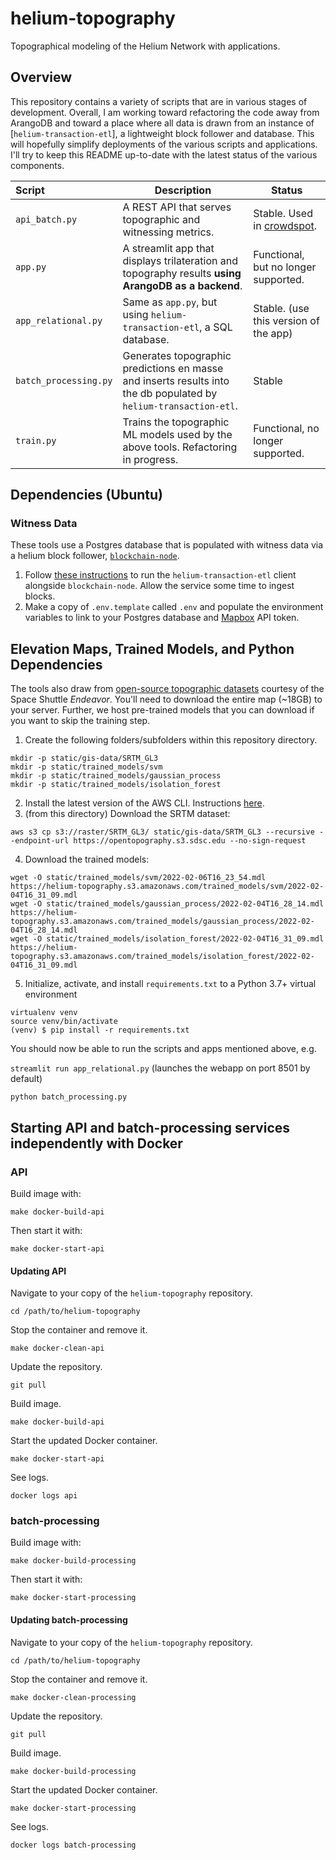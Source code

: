 # helium-topography
Topographical modeling of the Helium Network with applications.

## Overview

This repository contains a variety of scripts that are in various stages of development. Overall, I am working toward refactoring the code away from ArangoDB and toward a place where all data is drawn from an instance of [`helium-transaction-etl`], a lightweight block follower and database. This will hopefully simplify deployments of the various scripts and applications. I'll try to keep this README up-to-date with the latest status of the various components.

| Script                | Description | Status                                             |
|:----------------------| ----------- |----------------------------------------------------|
| `api_batch.py`        | A REST API that serves topographic and witnessing metrics. | Stable. Used in [crowdspot](https://crowdspot.io). |
| `app.py`              | A streamlit app that displays trilateration and topography results **using ArangoDB as a backend**. | Functional, but no longer supported.               |
| `app_relational.py`   | Same as `app.py`, but using `helium-transaction-etl`, a SQL database. | Stable. (use this version of the app)              |
| `batch_processing.py` | Generates topographic predictions en masse and inserts results into the db populated by `helium-transaction-etl`. | Stable                                             |
| `train.py` | Trains the topographic ML models used by the above tools. Refactoring in progress. | Functional, no longer supported.                   |

## Dependencies (Ubuntu)

### Witness Data
These tools use a Postgres database that is populated with witness data via a helium block follower, [`blockchain-node`](https://github.com/helium/blockchain-node). 

1. Follow [these instructions](https://github.com/evandiewald/helium-transaction-etl) to run the `helium-transaction-etl` client alongside `blockchain-node`. Allow the service some time to ingest blocks.
2. Make a copy of `.env.template` called `.env` and populate the environment variables to link to your Postgres database and [Mapbox](https://www.mapbox.com/) API token.

## Elevation Maps, Trained Models, and Python Dependencies

The tools also draw from [open-source topographic datasets](https://portal.opentopography.org/raster?opentopoID=OTSRTM.042013.4326.1) courtesy of the Space Shuttle *Endeavor*. You'll need to download the entire map (~18GB) to your server. Further, we host pre-trained models that you can download if you want to skip the training step.

1. Create the following folders/subfolders within this repository directory.

```
mkdir -p static/gis-data/SRTM_GL3
mkdir -p static/trained_models/svm
mkdir -p static/trained_models/gaussian_process
mkdir -p static/trained_models/isolation_forest
```

2. Install the latest version of the AWS CLI. Instructions [here](https://docs.aws.amazon.com/cli/latest/userguide/getting-started-install.html).
3. (from this directory) Download the SRTM dataset:

`aws s3 cp s3://raster/SRTM_GL3/ static/gis-data/SRTM_GL3 --recursive --endpoint-url https://opentopography.s3.sdsc.edu --no-sign-request`

4. Download the trained models:

```
wget -O static/trained_models/svm/2022-02-06T16_23_54.mdl https://helium-topography.s3.amazonaws.com/trained_models/svm/2022-02-04T16_31_09.mdl
wget -O static/trained_models/gaussian_process/2022-02-04T16_28_14.mdl https://helium-topography.s3.amazonaws.com/trained_models/gaussian_process/2022-02-04T16_28_14.mdl
wget -O static/trained_models/isolation_forest/2022-02-04T16_31_09.mdl https://helium-topography.s3.amazonaws.com/trained_models/isolation_forest/2022-02-04T16_31_09.mdl
```

5. Initialize, activate, and install `requirements.txt` to a Python 3.7+ virtual environment

```shell
virtualenv venv
source venv/bin/activate
(venv) $ pip install -r requirements.txt
```

You should now be able to run the scripts and apps mentioned above, e.g. 

`streamlit run app_relational.py` (launches the webapp on port 8501 by default)

`python batch_processing.py`

## Starting API and batch-processing services independently with Docker

### API

Build image with:

`make docker-build-api`

Then start it with:

`make docker-start-api`

#### Updating API

Navigate to your copy of the `helium-topography` repository.

`cd /path/to/helium-topography`

Stop the container and remove it.

`make docker-clean-api`

Update the repository.

`git pull`

Build image.

`make docker-build-api`

Start the updated Docker container.

`make docker-start-api`

See logs.

`docker logs api`

### batch-processing

Build image with:

`make docker-build-processing`

Then start it with:

`make docker-start-processing`

#### Updating batch-processing

Navigate to your copy of the `helium-topography` repository.

`cd /path/to/helium-topography`

Stop the container and remove it.

`make docker-clean-processing`

Update the repository.

`git pull`

Build image.

`make docker-build-processing`

Start the updated Docker container.

`make docker-start-processing`

See logs.

`docker logs batch-processing`

